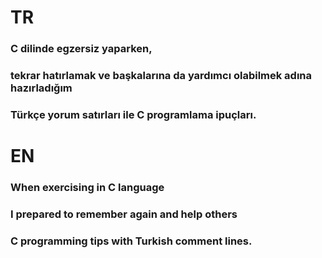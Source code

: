 # TR
### C dilinde egzersiz yaparken,
### tekrar hatırlamak ve başkalarına da yardımcı olabilmek adına hazırladığım
### Türkçe yorum satırları ile C programlama ipuçları. 

# EN
### When exercising in C language
### I prepared to remember again and help others
### C programming tips with Turkish comment lines.